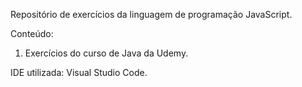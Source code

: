 Repositório de exercícios da linguagem de programação JavaScript.

Conteúdo:

1. Exercícios do curso de Java da Udemy.

IDE utilizada: Visual Studio Code.

